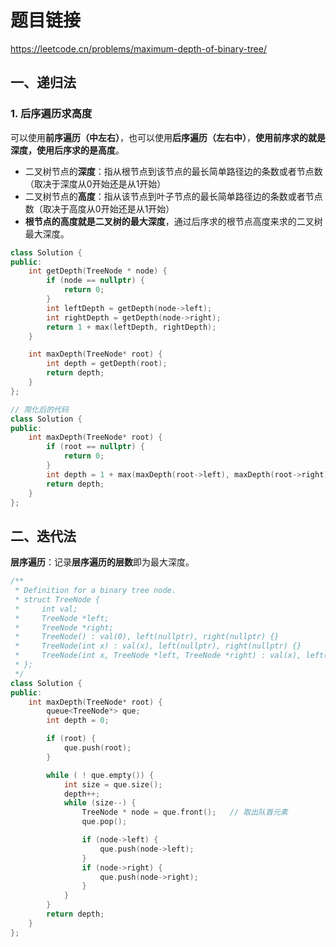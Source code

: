 # 题目链接

https://leetcode.cn/problems/maximum-depth-of-binary-tree/


## 一、递归法

### 1. 后序遍历求高度

可以使用**前序遍历（中左右）**，也可以使用**后序遍历（左右中）**，**使用前序求的就是深度，使用后序求的是高度**。

- 二叉树节点的**深度**：指从根节点到该节点的最长简单路径边的条数或者节点数（取决于深度从0开始还是从1开始）
- 二叉树节点的**高度**：指从该节点到叶子节点的最长简单路径边的条数或者节点数（取决于高度从0开始还是从1开始）
- **根节点的高度就是二叉树的最大深度**，通过后序求的根节点高度来求的二叉树最大深度。

```cpp
class Solution {
public:
    int getDepth(TreeNode * node) {
        if (node == nullptr) {
            return 0;
        }
        int leftDepth = getDepth(node->left);
        int rightDepth = getDepth(node->right);
        return 1 + max(leftDepth, rightDepth);
    }

    int maxDepth(TreeNode* root) {
        int depth = getDepth(root);
        return depth;
    }
};

// 简化后的代码
class Solution {
public:
    int maxDepth(TreeNode* root) {
        if (root == nullptr) {
            return 0;
        }
        int depth = 1 + max(maxDepth(root->left), maxDepth(root->right));
        return depth;
    }
};
```



## 二、迭代法

**层序遍历**：记录**层序遍历的层数**即为最大深度。

```cpp
/**
 * Definition for a binary tree node.
 * struct TreeNode {
 *     int val;
 *     TreeNode *left;
 *     TreeNode *right;
 *     TreeNode() : val(0), left(nullptr), right(nullptr) {}
 *     TreeNode(int x) : val(x), left(nullptr), right(nullptr) {}
 *     TreeNode(int x, TreeNode *left, TreeNode *right) : val(x), left(left), right(right) {}
 * };
 */
class Solution {
public:
    int maxDepth(TreeNode* root) {
        queue<TreeNode*> que;
        int depth = 0;

        if (root) {
            que.push(root);
        }

        while ( ! que.empty()) {
            int size = que.size();
            depth++;
            while (size--) {
                TreeNode * node = que.front();   // 取出队首元素
                que.pop();

                if (node->left) {
                    que.push(node->left);
                }
                if (node->right) {
                    que.push(node->right);
                }
            }
        }
        return depth;
    }
};
```